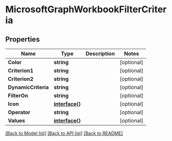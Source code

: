 # MicrosoftGraphWorkbookFilterCriteria

## Properties

Name | Type | Description | Notes
------------ | ------------- | ------------- | -------------
**Color** | **string** |  | [optional] 
**Criterion1** | **string** |  | [optional] 
**Criterion2** | **string** |  | [optional] 
**DynamicCriteria** | **string** |  | [optional] 
**FilterOn** | **string** |  | [optional] 
**Icon** | [**interface{}**](.md) |  | [optional] 
**Operator** | **string** |  | [optional] 
**Values** | [**interface{}**](.md) |  | [optional] 

[[Back to Model list]](../README.md#documentation-for-models) [[Back to API list]](../README.md#documentation-for-api-endpoints) [[Back to README]](../README.md)


